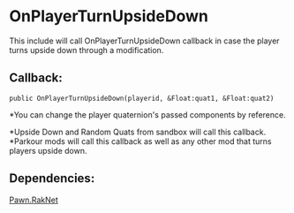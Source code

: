 # OnPlayerTurnUpsideDown
This include will call OnPlayerTurnUpsideDown callback in case the player turns upside down through a modification.

## Callback:
```pawn
public OnPlayerTurnUpsideDown(playerid, &Float:quat1, &Float:quat2)
```

*You can change the player quaternion's passed components by reference.<br>

*Upside Down and Random Quats from sandbox will call this callback.<br>
*Parkour mods will call this callback as well as any other mod that turns players upside down.

## Dependencies:
[Pawn.RakNet](http://forum.sa-mp.com/showthread.php?t=640306)
